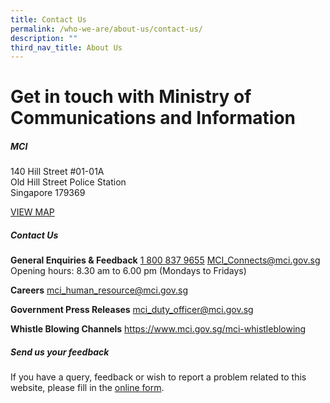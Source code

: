 ```yaml
---
title: Contact Us
permalink: /who-we-are/about-us/contact-us/
description: ""
third_nav_title: About Us
---
```

Get in touch with Ministry of Communications and Information
=========


##### **MCI**

140 Hill Street #01-01A         
Old Hill Street Police Station         
Singapore 179369

[VIEW MAP](https://maps.google.com/?q=140+Hill+Street+#01-01A+Old+Hill+Street+Police+Station+Singapore+179369)

##### **Contact Us**

**General Enquiries & Feedback**
[1 800 837 9655](tel:18008379655)
[MCI\_Connects@mci.gov.sg](mailto:MCI_Connects@mci.gov.sg)
Opening hours: 8.30 am to 6.00 pm (Mondays to Fridays)

**Careers**
[mci\_human\_resource@mci.gov.sg](mailto:mci_human_resource@mci.gov.sg)

**Government Press Releases**
[mci\_duty\_officer@mci.gov.sg](mailto:mci_duty_officer@mci.gov.sg)

**Whistle Blowing Channels**
https://www.mci.gov.sg/mci-whistleblowing

##### Send us your feedback

If you have a query, feedback or wish to report a problem related to this website, please fill in the&nbsp;[online form](https://form.gov.sg/5d6cbb7d2efdae001258109a).